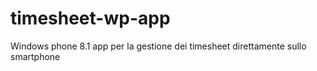 # timesheet-wp-app
Windows phone 8.1 app per la gestione dei timesheet direttamente sullo smartphone
